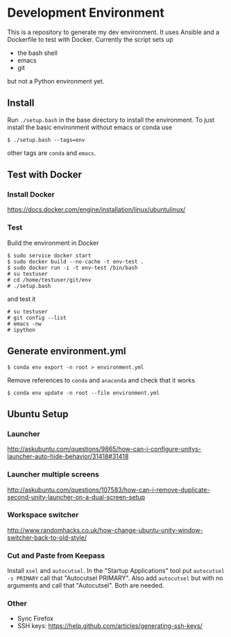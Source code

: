 # Development Environment

This is a repository to generate my dev environment. It uses Ansible and a Dockerfile
to test with Docker. Currently the script sets up

 * the bash shell
 * emacs
 * git

but not a Python environment yet.

## Install

Run `./setup.bash` in the base directory to install the
environment. To just install the basic environment without emacs or
conda use

    $ ./setup.bash --tags=env

other tags are `conda` and `emacs`.

## Test with Docker

### Install Docker

https://docs.docker.com/engine/installation/linux/ubuntulinux/

### Test

Build the environment in Docker

    $ sudo service docker start
    $ sudo docker build --no-cache -t env-test .
    $ sudo docker run -i -t env-test /bin/bash
    # su testuser
    # cd /home/testuser/git/env
    # ./setup.bash

and test it

    # su testuser
    # git config --list
    # emacs -nw
    # ipython

## Generate environment.yml

    $ conda env export -n root > environment.yml

Remove references to `conda` and `anaconda` and check that it works

    $ conda env update -n root --file environment.yml

## Ubuntu Setup

### Launcher

http://askubuntu.com/questions/9865/how-can-i-configure-unitys-launcher-auto-hide-behavior/31418#31418

### Launcher multiple screens

http://askubuntu.com/questions/107583/how-can-i-remove-duplicate-second-unity-launcher-on-a-dual-screen-setup

### Workspace switcher

http://www.randomhacks.co.uk/how-change-ubuntu-unity-window-switcher-back-to-old-style/

### Cut and Paste from Keepass

Install ```xsel``` and ```autocutsel```. In the "Startup Applications"
tool put ```autocutsel -s PRIMARY``` call that "Autocutsel
PRIMARY". Also add ```autocutsel``` but with no arguments and call
that "Autocutsel". Both are needed.

### Other

 * Sync Firefox
 * SSH keys: https://help.github.com/articles/generating-ssh-keys/
